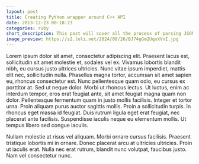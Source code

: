 ```yaml
---
layout: post
title: Creating Python wrapper around C++ API
date: 2013-12-23 00:18:23
categories: ruby
short_description: This post will cover all the process of parsing JSON with Ruby.
image_preview: https://s2.loli.net/2024/08/26/BJ74gGm2UqxXVnI.jpg
---
```

Lorem ipsum dolor sit amet, consectetur adipiscing elit. Praesent lacus est, sollicitudin sit amet molestie et, sodales vel ex. Vivamus lobortis blandit nibh, eu cursus justo ultrices ultricies. Nunc vitae ipsum imperdiet, mattis elit nec, sollicitudin nulla. Phasellus magna tortor, accumsan sit amet sapien eu, rhoncus consectetur est. Nunc pellentesque quam odio, eu cursus ex porttitor at. Sed ut neque dolor. Morbi ut rhoncus lectus. Ut luctus, enim ac interdum tempor, eros erat feugiat ante, sit amet feugiat magna quam non dolor. Pellentesque fermentum quam in justo mollis facilisis. Integer et tortor urna. Proin aliquam purus auctor sagittis mollis. Proin a sollicitudin turpis. In rhoncus eget massa id feugiat. Duis rutrum ligula eget erat feugiat, nec placerat ante facilisis. Suspendisse iaculis neque eu elementum mollis. Ut tempus libero sed congue iaculis.

Nullam molestie at risus vel aliquam. Morbi ornare cursus facilisis. Praesent tristique lobortis mi in ornare. Donec placerat arcu at ultricies ultricies. Proin ut iaculis erat. Nulla nec erat rutrum, blandit nunc volutpat, faucibus justo. Nam vel consectetur nunc.
